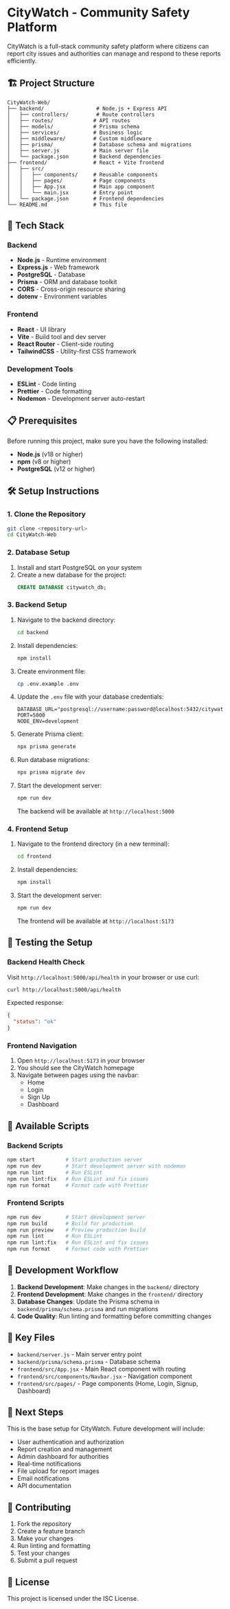 # CityWatch - Community Safety Platform

CityWatch is a full-stack community safety platform where citizens can report city issues and authorities can manage and respond to these reports efficiently.

## 🏗️ Project Structure

```
CityWatch-Web/
├── backend/                 # Node.js + Express API
│   ├── controllers/         # Route controllers
│   ├── routes/             # API routes
│   ├── models/             # Prisma schema
│   ├── services/           # Business logic
│   ├── middleware/         # Custom middleware
│   ├── prisma/             # Database schema and migrations
│   ├── server.js           # Main server file
│   └── package.json        # Backend dependencies
├── frontend/               # React + Vite frontend
│   ├── src/
│   │   ├── components/     # Reusable components
│   │   ├── pages/          # Page components
│   │   ├── App.jsx         # Main app component
│   │   └── main.jsx        # Entry point
│   └── package.json        # Frontend dependencies
└── README.md               # This file
```

## 🚀 Tech Stack

### Backend
- **Node.js** - Runtime environment
- **Express.js** - Web framework
- **PostgreSQL** - Database
- **Prisma** - ORM and database toolkit
- **CORS** - Cross-origin resource sharing
- **dotenv** - Environment variables

### Frontend
- **React** - UI library
- **Vite** - Build tool and dev server
- **React Router** - Client-side routing
- **TailwindCSS** - Utility-first CSS framework

### Development Tools
- **ESLint** - Code linting
- **Prettier** - Code formatting
- **Nodemon** - Development server auto-restart

## 📋 Prerequisites

Before running this project, make sure you have the following installed:

- **Node.js** (v18 or higher)
- **npm** (v8 or higher)
- **PostgreSQL** (v12 or higher)

## 🛠️ Setup Instructions

### 1. Clone the Repository

```bash
git clone <repository-url>
cd CityWatch-Web
```

### 2. Database Setup

1. Install and start PostgreSQL on your system
2. Create a new database for the project:
   ```sql
   CREATE DATABASE citywatch_db;
   ```

### 3. Backend Setup

1. Navigate to the backend directory:
   ```bash
   cd backend
   ```

2. Install dependencies:
   ```bash
   npm install
   ```

3. Create environment file:
   ```bash
   cp .env.example .env
   ```

4. Update the `.env` file with your database credentials:
   ```env
   DATABASE_URL="postgresql://username:password@localhost:5432/citywatch_db"
   PORT=5000
   NODE_ENV=development
   ```

5. Generate Prisma client:
   ```bash
   npx prisma generate
   ```

6. Run database migrations:
   ```bash
   npx prisma migrate dev
   ```

7. Start the development server:
   ```bash
   npm run dev
   ```

   The backend will be available at `http://localhost:5000`

### 4. Frontend Setup

1. Navigate to the frontend directory (in a new terminal):
   ```bash
   cd frontend
   ```

2. Install dependencies:
   ```bash
   npm install
   ```

3. Start the development server:
   ```bash
   npm run dev
   ```

   The frontend will be available at `http://localhost:5173`

## 🧪 Testing the Setup

### Backend Health Check

Visit `http://localhost:5000/api/health` in your browser or use curl:

```bash
curl http://localhost:5000/api/health
```

Expected response:
```json
{
  "status": "ok"
}
```

### Frontend Navigation

1. Open `http://localhost:5173` in your browser
2. You should see the CityWatch homepage
3. Navigate between pages using the navbar:
   - Home
   - Login
   - Sign Up
   - Dashboard

## 📝 Available Scripts

### Backend Scripts

```bash
npm start          # Start production server
npm run dev        # Start development server with nodemon
npm run lint       # Run ESLint
npm run lint:fix   # Run ESLint and fix issues
npm run format     # Format code with Prettier
```

### Frontend Scripts

```bash
npm run dev        # Start development server
npm run build      # Build for production
npm run preview    # Preview production build
npm run lint       # Run ESLint
npm run lint:fix   # Run ESLint and fix issues
npm run format     # Format code with Prettier
```

## 🔧 Development Workflow

1. **Backend Development**: Make changes in the `backend/` directory
2. **Frontend Development**: Make changes in the `frontend/` directory
3. **Database Changes**: Update the Prisma schema in `backend/prisma/schema.prisma` and run migrations
4. **Code Quality**: Run linting and formatting before committing changes

## 📁 Key Files

- `backend/server.js` - Main server entry point
- `backend/prisma/schema.prisma` - Database schema
- `frontend/src/App.jsx` - Main React component with routing
- `frontend/src/components/Navbar.jsx` - Navigation component
- `frontend/src/pages/` - Page components (Home, Login, Signup, Dashboard)

## 🚧 Next Steps

This is the base setup for CityWatch. Future development will include:

- User authentication and authorization
- Report creation and management
- Admin dashboard for authorities
- Real-time notifications
- File upload for report images
- Email notifications
- API documentation

## 🤝 Contributing

1. Fork the repository
2. Create a feature branch
3. Make your changes
4. Run linting and formatting
5. Test your changes
6. Submit a pull request

## 📄 License

This project is licensed under the ISC License.
